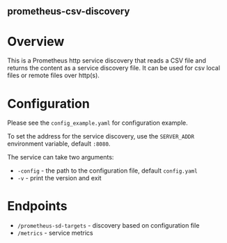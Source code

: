 prometheus-csv-discovery
------------------------

# Overview
This is a Prometheus http service discovery that reads a CSV file and returns the content as a service discovery file.
It can be used for csv local files or remote files over http(s).

# Configuration
Please see the `config_example.yaml` for configuration example.

To set the address for the service discovery, use the `SERVER_ADDR` environment variable, default `:8080`.

The service can take two arguments:
- `-config` - the path to the configuration file, default `config.yaml`
- `-v` - print the version and exit

# Endpoints
 - `/prometheus-sd-targets` - discovery based on configuration file
- `/metrics` - service metrics
	